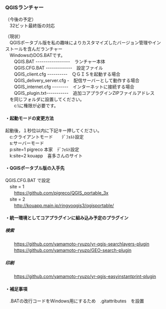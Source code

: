 ### QGISランチャー
（今後の予定）  
　32ビット最終版の対応  
 
（現状）  
　QGISポータブル版を私の趣味によりカスタマイズしたバージョン管理やインストールを含んだランチャー  
　WindowsのDOS.BATです。  
　　QGIS.BAT -----------------　ランチャー本体  
　　QGIS.CFG.BAT -------------　設定ファイル  
　　QGIS_client.cfg ----------　ＱＧＩＳを起動する場合  
　　QGIS_delivery_server.cfg -　配信サーバーとして動作する場合  
　　QGIS_internet.cfg --------　インターネットに接続する場合  
　　QGIS_plugin.txt-----------　追加コアプラグインZIPファイルアドレス  
　を同じフォルダに設置してください。   
　　c:\に権限が必要です。  
#### ・起動モードの変更方法  
起動後，１秒位以内に下記キー押してください。  
　c:クライアントモード　　ﾃﾞﾌｫﾙﾄ設定  
　s:サーバーモード  
　p:site=1 pigreco 本家　ﾃﾞﾌｫﾙﾄ設定  
　k:site=2 kouapp　喜多さんのサイト  
#### ・QGISポータブル版の入手先  
QGIS.CFG.BAT で設定  
　site = 1  
　　https://github.com/pigreco/QGIS_portable_3x  
　site = 2  
　　http://kouapp.main.jp/ringyoqgis3/qgisportable/
#### ・統一環境としてコアプラグインに組み込み予定のプラグイン  
##### 検索  
　　https://github.com/yamamoto-ryuzo/yr-qgis-searchlayers-plugin  
　　https://github.com/yamamoto-ryuzo/GEO-search-plugin  
##### 印刷  
　　https://github.com/yamamoto-ryuzo/yr-qgis-easyinstantprint-plugin  
#### ・補足事項  
　.BATの改行コードをWindows用にするため　.gitattributes　を設置 
